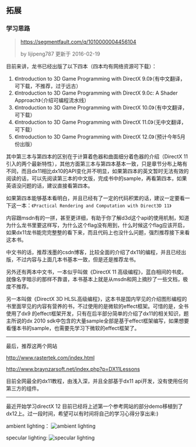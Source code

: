 ## 拓展

### 学习思路

> https://segmentfault.com/q/1010000004456104
>
> by lijipeng787 更新于 2016-02-19


目前来讲，龙书已经出版了以下四本（四本均有网络资源可下载）：
1. 《Introduction to 3D Game Programming with DirectX 9.0》（有中文翻译，可下载，不推荐，过于远古）
2. 《Introduction to 3D Game Programming with DirectX 9.0c: A Shader Approach》（介绍可编程流水线）
3. 《Introduction to 3D Game Programming with DirectX 10.0》（有中文翻译，可下载）
4. 《Introduction to 3D Game Programming with DirectX 11.0》（无中文翻译，可下载）
5. 《Introduction to 3D Game Programming with DirectX 12.0》（预计今年5月份出版）

其中第三本与第四本的区别在于计算着色器和曲面细分着色器的介绍（DirectX 11 引入的两个最新特性），其他方面第三本与第四本基本一致，只是章节分布上略有不同，而且dx11相比dx10的API变化并不明显，如果第四本的英文暂时无法有效的阅读的话，可以先阅读第三本的中文版，完成书中的sample，再看第四本，如果英语没问题的话，建议直接看第四本。

如果第四本能够基本看明白，并且已经有了一定的代码积累的话，建议一定要看一下这一本：`《Practical Rendering and Computation with Direct3D 11》`

内容跟msdn有的一拼，甚至更详细，有助于你了解d3d这个api的使用机制，知道为什么龙书里要这样写，为什么这个flag没有用到，什么时候这个flag应该开启，如果dx11龙书能完完整整的看下来，而且代码上也没什么问题，强烈推荐接下来看这本书。

中文书的话，推荐浅墨的csdn博客，比较全面的介绍了dx11的编程，并且已经出版，不过内容与上面几本书基本一致，但是还是推荐龙书。

另外还有两本中文书，一本似乎叫做《DirectX 11 高级编程》，蓝白相间的书皮。就像名字暗示的那样不靠谱，本书基本上就是从msdn和网上摘抄了一些文档，极度不推荐。

另一本叫做《DirectX 3D HLSL高级编程》，这本书是国内罕见的介绍图形编程的书里面罕见的内容有营养的书，不过使用的是微软的effect框架。可惜的是，全书使用了dx9 的effect框架开发，只有在后半部分简单的介绍了dx11的相关知识，题主所说的dx 2010 sdk中包含的大量sample全部是基于effect框架编写，如果想要看懂本书的sample，也需要先学习下微软的effect框架了。

***

最后，推荐这两个网站

http://www.rastertek.com/index.html

http://www.braynzarsoft.net/index.php?p=DX11Lessons

目前全网最全的dx11教程，由浅入深，并且全部基于dx11 api开发，没有使用任何第三方的组件。

***

最近开始学习directX 12 目前已经将上述第一个参考网站的部分demo移植到了dx12上。过一段时间，希望可以有时间将自己的学习心得分享出来:)

ambient lighting：
![ambient lighting](https://segmentfault.com/img/bVsRFm)

specular lighting:
![specular lighting](https://segmentfault.com/img/bVsRFH)